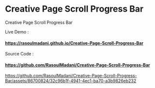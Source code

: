 # Creative Page Scroll Progress Bar
 Creative Page Scroll Progress Bar

Live Demo :
#### https://rasoulmadani.github.io/Creative-Page-Scroll-Progress-Bar

Source Code :
#### https://github.com/RasoulMadani/Creative-Page-Scroll-Progress-Bar





https://github.com/RasoulMadani/Creative-Page-Scroll-Progress-Bar/assets/86700824/32c96b1f-4941-4ec1-ba70-a3b9826eb232

